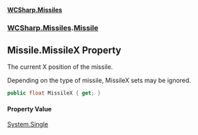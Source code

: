 #### [WCSharp\.Missiles](README.md 'README')
### [WCSharp\.Missiles](WCSharp.Missiles.md 'WCSharp\.Missiles').[Missile](WCSharp.Missiles.Missile.md 'WCSharp\.Missiles\.Missile')

## Missile\.MissileX Property

The current X position of the missile\.

Depending on the type of missile, MissileX sets may be ignored.

```csharp
public float MissileX { get; }
```

#### Property Value
[System\.Single](https://learn.microsoft.com/en-us/dotnet/api/system.single 'System\.Single')